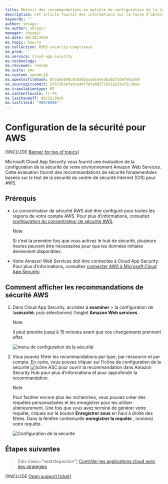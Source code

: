 ```yaml
---
title: Obtenir des recommandations en matière de configuration de la sécurité pour AWS
description: Cet article fournit des informations sur la façon d’obtenir des recommandations en matière de configuration de la sécurité dans Cloud App Security en s’intégrant à Amazon Web Services.
keywords: ''
author: shsagir
ms.author: shsagir
manager: shsagir
ms.date: 06/28/2020
ms.topic: how-to
ms.collection: M365-security-compliance
ms.prod: ''
ms.service: cloud-app-security
ms.technology: ''
ms.reviewer: reutam
ms.suite: ems
ms.custom: seodec18
ms.openlocfilehash: 87a3eb690c81930baaa0cee5dba02f5d9fe62e59
ms.sourcegitcommit: 575f2b2efa9ca4477d7e60271d21e225ef2c38ea
ms.translationtype: MT
ms.contentlocale: fr-FR
ms.lasthandoff: 09/22/2020
ms.locfileid: "90878946"
---
```

# <a name="security-configuration-for-aws"></a>Configuration de la sécurité pour AWS

[!INCLUDE [Banner for top of topics](includes/banner.md)]

Microsoft Cloud App Security vous fournit une évaluation de la configuration de la sécurité de votre environnement Amazon Web Services. Cette évaluation fournit des recommandations de sécurité fondamentales basées sur le test de la sécurité du centre de sécurité Internet (CIS) pour AWS.

## <a name="prerequisites"></a>Prérequis

- Le concentrateur de sécurité AWS doit être configuré pour toutes les régions de votre compte AWS. Pour plus d’informations, consultez [configuration du concentrateur de sécurité AWS](https://go.microsoft.com/fwlink/?linkid=2100208).
    > [!NOTE]
    > Si c’est la première fois que vous activez le hub de sécurité, plusieurs heures peuvent être nécessaires pour que les données initiales deviennent disponibles.
- Votre Amazon Web Services doit être connectée à Cloud App Security. Pour plus d’informations, consultez [connecter AWS à Microsoft Cloud App Security](connect-aws-to-microsoft-cloud-app-security.md).

## <a name="how-to-view-aws-security-recommendations"></a>Comment afficher les recommandations de sécurité AWS

1. Dans Cloud App Security, accédez à **examiner**  >  la configuration de la**sécurité**, puis sélectionnez l’onglet **Amazon Web services** .

    > [!NOTE]
    > Il peut prendre jusqu’à 15 minutes avant que vos changements prennent effet.

    ![menu de configuration de la sécurité](media/security-configuration-menu.png)

1. Vous pouvez filtrer les recommandations par type, par ressource et par compte. En outre, vous pouvez cliquer sur l’icône de configuration de la sécurité ![Icône ASC](media/asc-icon.png) pour ouvrir la recommandation dans Amazon Security Hub pour plus d’informations et pour approfondir la recommandation.

    > [!NOTE]
    > Pour faciliter encore plus les recherches, vous pouvez créer des requêtes personnalisées et les enregistrer pour les utiliser ultérieurement. Une fois que vous avez terminé de générer votre requête, cliquez sur le bouton **Enregistrer sous** en haut à droite des filtres. Dans la fenêtre contextuelle **enregistrer la requête** , nommez votre requête.

    ![Configuration de la sécurité](media/security-configuration-aws.png)

## <a name="next-steps"></a>Étapes suivantes

> [!div class="nextstepaction"]
> [Contrôler les applications cloud avec des stratégies](control-cloud-apps-with-policies.md)

[!INCLUDE [Open support ticket](includes/support.md)]

